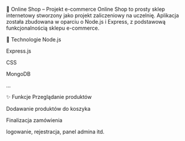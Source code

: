 🛒 Online Shop – Projekt e-commerce
Online Shop to prosty sklep internetowy stworzony jako projekt zaliczeniowy na uczelnię. Aplikacja została zbudowana w oparciu o Node.js i Express, z podstawową funkcjonalnością sklepu e-commerce.

🔧 Technologie
Node.js

Express.js

CSS

MongoDB

...

✨ Funkcje
Przeglądanie produktów

Dodawanie produktów do koszyka

Finalizacja zamówienia

logowanie, rejestracja, panel admina itd.

